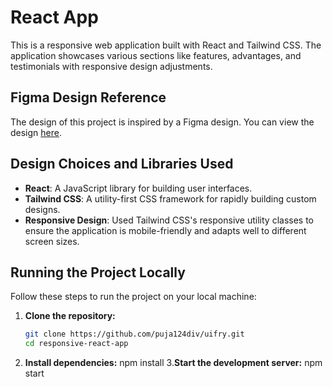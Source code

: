 # React App

This is a responsive web application built with React and Tailwind CSS. The application showcases various sections like features, advantages, and testimonials with responsive design adjustments.

## Figma Design Reference
The design of this project is inspired by a Figma design. You can view the design [here](https://www.figma.com/community/file/1145991068621514311).

## Design Choices and Libraries Used
- **React**: A JavaScript library for building user interfaces.
- **Tailwind CSS**: A utility-first CSS framework for rapidly building custom designs.
- **Responsive Design**: Used Tailwind CSS's responsive utility classes to ensure the application is mobile-friendly and adapts well to different screen sizes.

## Running the Project Locally

Follow these steps to run the project on your local machine:

1. **Clone the repository:**
   ```bash
   git clone https://github.com/puja124div/uifry.git
   cd responsive-react-app
2. **Install dependencies:**
     npm install
3.**Start the development server:**
    npm start